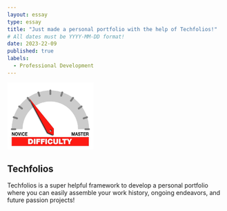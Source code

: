 ```yaml
---
layout: essay
type: essay
title: "Just made a personal portfolio with the help of Techfolios!"
# All dates must be YYYY-MM-DD format!
date: 2023-22-09
published: true
labels:
  - Professional Development
---
```


<img width="200px" class="rounded float-start pe-4" src="../img/difficulty/degree_difficulty.jpg">

## Techfolios
Techfolios is a super helpful framework to develop a personal portfolio where you can easily assemble your work history, ongoing endeavors, and future passion projects! 

